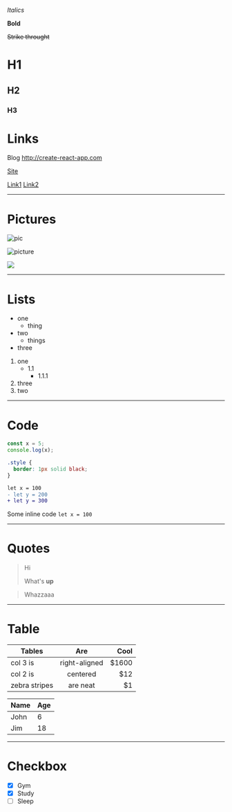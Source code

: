 _Italics_

**Bold**

~~Strike throught~~

# H1

## H2

### H3

# Links

Blog <http://create-react-app.com>

[Site](proj.create-react-app.com "My website")

[Link1][github]
[Link2][google]

[github]: https://github.com
[google]: https://google.com

---

# Pictures

![pic](http://unsplash.it/100/100?random)

![picture][picture]

[<img src="http://unsplash.it/100/100?random">](http://unsplash.it/500/500?random)

[picture]: http://unsplash.it/120/120?random

---

# Lists

- one
  - thing
- two
  - things
- three

1. one
   - 1.1
     - 1.1.1
2. three
3. two

---

# Code

```javascript
const x = 5;
console.log(x);
```

```css
.style {
  border: 1px solid black;
}
```

```diff
let x = 100
- let y = 200
+ let y = 300
```

Some inline code `let x = 100`

---

# Quotes

> Hi
>
> What's **up**

> Whazzaaa

---

# Table

| Tables        |      Are      |  Cool |
| ------------- | :-----------: | ----: |
| col 3 is      | right-aligned | $1600 |
| col 2 is      |   centered    |   $12 |
| zebra stripes |   are neat    |    $1 |

| Name | Age |
| ---- | :-- |
| John | 6   |
| Jim  | 18  |

---

# Checkbox

- [x] Gym
- [x] Study
- [ ] Sleep
